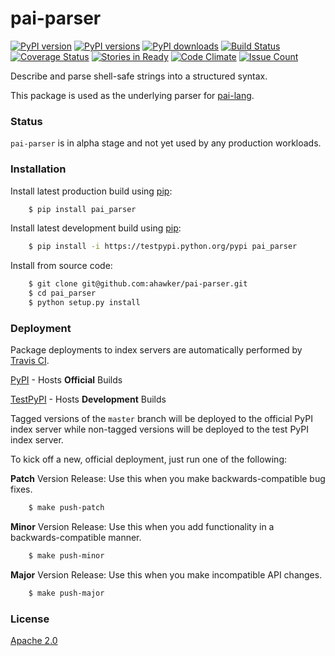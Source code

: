 # pai-parser

[![PyPI version](https://badge.fury.io/py/pai-parser.svg)](https://badge.fury.io/py/pai-parser)
[![PyPI versions](https://img.shields.io/pypi/pyversions/pai-parser.svg)](https://pypi.python.org/pypi/pai-parser)
[![PyPI downloads](https://img.shields.io/pypi/dm/pai-parser.svg)](https://pypi.python.org/pypi/pai-parser)
[![Build Status](https://travis-ci.org/ahawker/pai-parser.svg?branch=master)](https://travis-ci.org/ahawker/pai-parser)
[![Coverage Status](https://coveralls.io/repos/github/ahawker/pai-parser/badge.svg?branch=master)](https://coveralls.io/github/ahawker/pai-parser?branch=master)
[![Stories in Ready](https://badge.waffle.io/ahawker/pai-parser.svg?label=ready&title=Ready)](http://waffle.io/ahawker/pai-parser)
[![Code Climate](https://codeclimate.com/github/ahawker/pai-parser/badges/gpa.svg)](https://codeclimate.com/github/ahawker/pai-parser)
[![Issue Count](https://codeclimate.com/github/ahawker/pai-parser/badges/issue_count.svg)](https://codeclimate.com/github/ahawker/pai-parser)

Describe and parse shell-safe strings into a structured syntax.

This package is used as the underlying parser for [pai-lang](https://github.com/ahawker/pai-lang).

### Status

`pai-parser` is in alpha stage and not yet used by any production workloads.

### Installation

Install latest production build using [pip](https://pypi.python.org/pypi/pip):
```bash
    $ pip install pai_parser
```

Install latest development build using [pip](https://pypi.python.org/pypi/pip):
```bash
    $ pip install -i https://testpypi.python.org/pypi pai_parser
```

Install from source code:
```bash
    $ git clone git@github.com:ahawker/pai-parser.git
    $ cd pai_parser
    $ python setup.py install
```

### Deployment

Package deployments to index servers are automatically performed by [Travis CI](https://travis-ci.org/).

[PyPI](https://pypi.python.org/pypi/pai-parser) - Hosts **Official** Builds

[TestPyPI](https://testpypi.python.org/pypi/pai-parser) - Hosts **Development** Builds

Tagged versions of the `master` branch will be deployed to the official PyPI index server while non-tagged versions will be deployed
to the test PyPI index server.

To kick off a new, official deployment, just run one of the following:

**Patch** Version Release: Use this when you make backwards-compatible bug fixes.
```bash
    $ make push-patch
```

**Minor** Version Release: Use this when you add functionality in a backwards-compatible manner.
```bash
    $ make push-minor
```

**Major** Version Release: Use this when you make incompatible API changes.
```bash
    $ make push-major
```

### License

[Apache 2.0](LICENSE)
